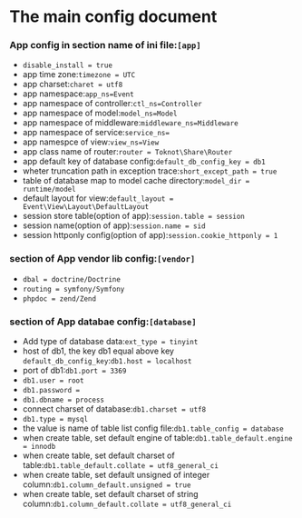 # The main config document

### App config in section name of ini file:`[app]`
* `disable_install = true`
* app time zone:`timezone = UTC`
* app charset:`charet = utf8`
* app namespace:`app_ns=Event`
* app namespace of controller:`ctl_ns=Controller`
* app namespace of model:`model_ns=Model`
* app namespace of middleware:`middleware_ns=Middleware`
* app namespace of service:`service_ns=`
* app namespce of view:`view_ns=View`
* app class name of router:`router = Toknot\Share\Router`
* app default key of database config:`default_db_config_key = db1`
* wheter truncation path in exception trace:`short_except_path = true`
* table of database map to model cache directory:`model_dir = runtime/model`
* default layout for view:`default_layout = Event\View\Layout\DefaultLayout`
* session store table(option of app):`session.table = session`
* session name(option of app):`session.name = sid`
* session httponly config(option of app):`session.cookie_httponly = 1`

### section of App vendor lib config:`[vendor]`
* `dbal = doctrine/Doctrine`
* `routing = symfony/Symfony`
* `phpdoc = zend/Zend`

### section of App databae config:`[database]`
* Add type of database data:`ext_type = tinyint`
* host of db1, the key db1 equal above key `default_db_config_key`:`db1.host = localhost`
* port of db1:`db1.port = 3369`
* `db1.user = root`
* `db1.password = `
* `db1.dbname = process`
* connect charset of database:`db1.charset = utf8`
* `db1.type = mysql`
* the value is name of table list config file:`db1.table_config = database`
* when create table, set default engine of table:`db1.table_default.engine = innodb`
* when create table, set default charset of table:`db1.table_default.collate = utf8_general_ci`
* when create table, set default unsigned of integer column:`db1.column_default.unsigned = true`
* when create table, set default charset of string column:`db1.column_default.collate = utf8_general_ci`
